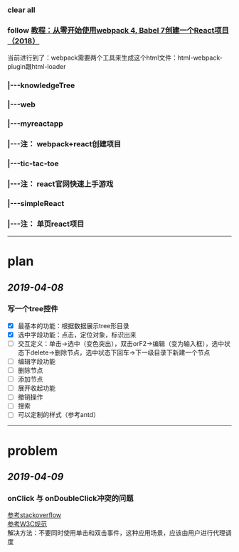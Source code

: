 ### clear all
### follow [教程：从零开始使用webpack 4, Babel 7创建一个React项目（2018）](https://zhuanlan.zhihu.com/p/47704649)
当前进行到了：webpack需要两个工具来生成这个html文件：html-webpack-plugin跟html-loader

### |---knowledgeTree
### |---web
###     |---myreactapp
###         |---注： webpack+react创建项目
###     |---tic-tac-toe
###         |---注： react官网快速上手游戏
###     |---simpleReact 
###         |---注： 单页react项目

-------------

# plan
## *2019-04-08*
### 写一个tree控件
- [x] 最基本的功能：根据数据展示tree形目录
- [X] 选中字段功能：点击，定位对象，标识出来
- [ ] 交互定义：单击->选中（变色突出），双击orF2->编辑（变为输入框），选中状态下delete->删除节点，选中状态下回车->下一级目录下新建一个节点
- [ ] 编辑字段功能
- [ ] 删除节点
- [ ] 添加节点
- [ ] 展开收起功能
- [ ] 撤销操作
- [ ] 搜索
- [ ] 可以定制的样式（参考antd）

--------------

# problem
## *2019-04-09*
### onClick 与 onDoubleClick冲突的问题
[参考stackoverflow](https://stackoverflow.com/questions/25777826/onclick-works-but-ondoubleclick-is-ignored-on-react-component)  
[参考W3C规范](https://www.w3.org/TR/DOM-Level-3-Events/#event-type-dblclick)  
解决方法：不要同时使用单击和双击事件，这种应用场景，应该由用户进行代理调度  